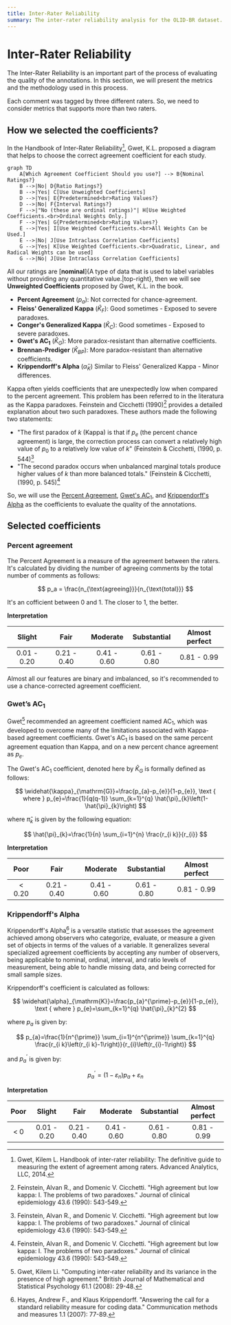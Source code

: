 ```yaml
---
title: Inter-Rater Reliability
summary: The inter-rater reliability analysis for the OLID-BR dataset.
---
```


# Inter-Rater Reliability

The Inter-Rater Reliability is an important part of the process of evaluating the quality of the annotations. In this section, we will present the metrics and the methodology used in this process.

Each comment was tagged by three different raters. So, we need to consider metrics that supports more than two raters.

## How we selected the coefficients?

In the Handbook of Inter-Rater Reliability[^1], Gwet, K.L. proposed a diagram that helps to choose the correct agreement coefficient for each study.

```mermaid
graph TD
    A[Which Agreement Coefficient Should you use?] --> B{Nominal Ratings?}
    B -->|No| D{Ratio Ratings?}
    B -->|Yes| C[Use Unweighted Coefficients]
    D -->|Yes| E{Predetermined<br>Rating Values?}
    D -->|No| F{Interval Ratings?}
    F -->|"No (these are ordinal ratings)"| H[Use Weighted Coefficients.<br>Ordinal Weights Only.]
    F -->|Yes| G{Predetermined<br>Rating Values?}
    E -->|Yes| I[Use Weighted Coefficients.<br>All Weights Can be Used.]
    E -->|No| J[Use Intraclass Correlation Coefficients]
    G -->|Yes| K[Use Weighted Coefficients.<br>Quadratic, Linear, and Radical Weights can be used]
    G -->|No| J[Use Intraclass Correlation Coefficients]
```

All our ratings are [**nominal**]{A type of data that is used to label variables without providing any quantitative value.|top-right}, then we will see **Unweighted Coefficients** proposed by Gwet, K.L. in the book.

- **Percent Agreement** ($p_a$): Not corrected for chance-agreement.
- **Fleiss' Generalized Kappa** ($\hat{K}_F$): Good sometimes - Exposed to severe paradoxes.
- **Conger's Generalized Kappa** ($\hat{K}_C$): Good sometimes - Exposed to severe paradoxes.
- **Gwet's AC<sub>1</sub>** ($\hat{K}_G$): More paradox-resistant than alternative coefficients.
- **Brennan-Prediger** ($\hat{K}_{BP}$): More paradox-resistant than alternative coefficients.
- **Krippendorff's Alpha** ($\hat{\alpha}_K$) Similar to Fleiss' Generalized Kappa - Minor differences.

Kappa often yields coefficients that are unexpectedly low when compared to the percent agreement. This problem has been referred to in the literatura as the Kappa paradoxes. Feinstein and Cicchetti (1990)[^4] provides a detailed explanation about two such paradoxes. These authors made the following two statements:

- "The first paradox of $k$ (Kappa) is that if $p_e$ (the percent chance agreement) is large, the correction process can convert a relatively high value of $p_0$ to a relatively low value of $k$" (Feinstein & Cicchetti, (1990, p. 544)[^4]
- "The second paradox occurs when unbalanced marginal totals produce higher values of $k$ than more balanced totals." (Feinstein & Cicchetti, (1990, p. 545)[^4]

So, we will use the [Percent Agreement](#percent-agreement), [Gwet's AC<sub>1</sub>](#gwets-ac1), and [Krippendorff's Alpha](#krippendorffs-alpha) as the coefficients to evaluate the quality of the annotations.

## Selected coefficients

### Percent agreement

The Percent Agreement is a measure of the agreement between the raters. It's calculated by dividing the number of agreeing comments by the total number of comments as follows:

$$
p_a = \frac{n_{\text{agreeing}}}{n_{\text{total}}}
$$

It's an cofficient between 0 and 1. The closer to 1, the better.

**Interpretation**

| Slight | Fair | Moderate | Substantial | Almost perfect |
| :-: | :-: | :-: | :-: | :-: |
| 0.01 - 0.20 | 0.21 - 0.40 | 0.41 - 0.60 | 0.61 - 0.80 | 0.81 - 0.99 |

Almost all our features are binary and imbalanced, so it's recommended to use a chance-corrected agreement coefficient.

### Gwet’s AC<sub>1</sub>

Gwet[^2] recommended an agreement coefficient named AC<sub>1</sub>, which was developed to overcome many of the limitations associated with Kappa-based agreement coefficients. Gwet's AC<sub>1</sub> is based on the same percent agreement equation than Kappa, and on a new percent chance agreement as $p_e$.

The Gwet's AC<sub>1</sub> coefficient, denoted here by $\hat{K}_G$ is formally defined as follows:

$$
\widehat{\kappa}_{\mathrm{G}}=\frac{p_{a}-p_{e}}{1-p_{e}}, \text { where } p_{e}=\frac{1}{q(q-1)} \sum_{k=1}^{q} \hat{\pi}_{k}\left(1-\hat{\pi}_{k}\right)
$$

where $\hat{\pi}_{k}$ is given by the following equation:

$$
\hat{\pi}_{k}=\frac{1}{n} \sum_{i=1}^{n} \frac{r_{i k}}{r_{i}}
$$

**Interpretation**

| Poor | Fair | Moderate | Substantial | Almost perfect |
| :-: | :-: | :-: | :-: | :-: |
| < 0.20 | 0.21 - 0.40 | 0.41 - 0.60 | 0.61 - 0.80 | 0.81 - 0.99 |

### Krippendorff's Alpha

Krippendorff's Alpha[^3] is a versatile statistic that assesses the agreement achieved among observers who categorize, evaluate, or measure a given set of objects in terms of the values of a variable. It generalizes several specialized agreement coefficients by accepting any number of observers, being applicable to nominal, ordinal, interval, and ratio levels of measurement, being able to handle missing data, and being corrected for small sample sizes.

Krippendorff's coefficient is calculated as follows:

$$
\widehat{\alpha}_{\mathrm{K}}=\frac{p_{a}^{\prime}-p_{e}}{1-p_{e}}, \text { where } p_{e}=\sum_{k=1}^{q} \hat{\pi}_{k}^{2}
$$

where $p_{a}$ is given by:

$$
p_{a}=\frac{1}{n^{\prime}} \sum_{i=1}^{n^{\prime}} \sum_{k=1}^{q} \frac{r_{i k}\left(r_{i k}-1\right)}{r_{i}\left(r_{i}-1\right)}
$$

and $p_{a}^{\prime}$ is given by:

$$
p_{a}^{\prime}=\left(1-\varepsilon_{n}\right) p_{a}+\varepsilon_{n}
$$

**Interpretation**

| Poor | Slight | Fair | Moderate | Substantial | Almost perfect |
| :-: | :-: | :-: | :-: | :-: | :-: |
| < 0 | 0.01 - 0.20 | 0.21 - 0.40 | 0.41 - 0.60 | 0.61 - 0.80 | 0.81 - 0.99 |

[^1]: Gwet, Kilem L. Handbook of inter-rater reliability: The definitive guide to measuring the extent of agreement among raters. Advanced Analytics, LLC, 2014.
[^2]: Gwet, Kilem Li. "Computing inter‐rater reliability and its variance in the presence of high agreement." British Journal of Mathematical and Statistical Psychology 61.1 (2008): 29-48.
[^3]: Hayes, Andrew F., and Klaus Krippendorff. "Answering the call for a standard reliability measure for coding data." Communication methods and measures 1.1 (2007): 77-89.
[^4]: Feinstein, Alvan R., and Domenic V. Cicchetti. "High agreement but low kappa: I. The problems of two paradoxes." Journal of clinical epidemiology 43.6 (1990): 543-549.
